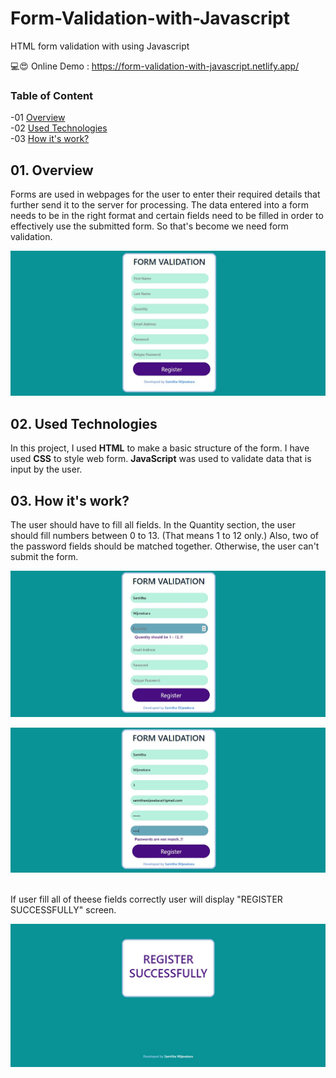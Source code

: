 # Form-Validation-with-Javascript
HTML form validation with using Javascript 

💻😍 Online Demo : https://form-validation-with-javascript.netlify.app/

### Table of Content
-01 [Overview](#overview)</br>
-02 [Used Technologies](#technologies)</br>
-03 [How it's work?](#work)</br>


## 01. Overview <a name="overview"/>

Forms are used in webpages for the user to enter their required details that further send it to the server for processing. The data entered into a form needs to be in the right format and certain fields need to be filled in order to effectively use the submitted form. So that's become we need form validation.  

<img src="img/a.JPG"><br>

## 02. Used Technologies <a name="technologies"/>

In this project, I used **HTML** to make a basic structure of the form. I have used **CSS** to style web form. **JavaScript** was used to validate data that is input by the user.<br>

## 03. How it's work? <a name="work"/>

The user should have to fill all fields. In the Quantity section, the user should fill numbers between 0 to 13. (That means 1 to 12 only.) Also, two of the password fields should be matched together. Otherwise, the user can't submit the form.

<img src="img/b.JPG"><br>

<img src="img/c.JPG"><br><br>





If user fill all of theese fields correctly user will display "REGISTER SUCCESSFULLY" screen.

<img src="img/d.JPG">




